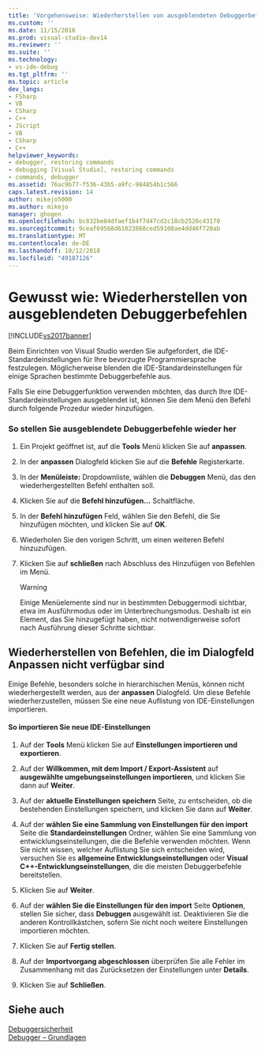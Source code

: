 ```yaml
---
title: 'Vorgehensweise: Wiederherstellen von ausgeblendeten Debuggerbefehlen | Microsoft-Dokumentation'
ms.custom: ''
ms.date: 11/15/2016
ms.prod: visual-studio-dev14
ms.reviewer: ''
ms.suite: ''
ms.technology:
- vs-ide-debug
ms.tgt_pltfrm: ''
ms.topic: article
dev_langs:
- FSharp
- VB
- CSharp
- C++
- JScript
- VB
- CSharp
- C++
helpviewer_keywords:
- debugger, restoring commands
- debugging [Visual Studio], restoring commands
- commands, debugger
ms.assetid: 76ac9b77-f536-43b5-a9fc-984854b1c566
caps.latest.revision: 14
author: mikejo5000
ms.author: mikejo
manager: ghogen
ms.openlocfilehash: bc832be84dfaef1b4f7d47cd2c18cb2526c43170
ms.sourcegitcommit: 9ceaf69568d61023868ced59108ae4dd46f720ab
ms.translationtype: MT
ms.contentlocale: de-DE
ms.lasthandoff: 10/12/2018
ms.locfileid: "49187126"
---
```

# <a name="how-to-restore-hidden-debugger-commands"></a>Gewusst wie: Wiederherstellen von ausgeblendeten Debuggerbefehlen
[!INCLUDE[vs2017banner](../includes/vs2017banner.md)]

Beim Einrichten von Visual Studio werden Sie aufgefordert, die IDE-Standardeinstellungen für Ihre bevorzugte Programmiersprache festzulegen. Möglicherweise blenden die IDE-Standardeinstellungen für einige Sprachen bestimmte Debuggerbefehle aus.  
  
 Falls Sie eine Debuggerfunktion verwenden möchten, das durch Ihre IDE-Standardeinstellungen ausgeblendet ist, können Sie dem Menü den Befehl durch folgende Prozedur wieder hinzufügen.  
  
### <a name="to-restore-hidden-debugger-commands"></a>So stellen Sie ausgeblendete Debuggerbefehle wieder her  
  
1.  Ein Projekt geöffnet ist, auf die **Tools** Menü klicken Sie auf **anpassen**.  
  
2.  In der **anpassen** Dialogfeld klicken Sie auf die **Befehle** Registerkarte.  
  
3.  In der **Menüleiste:** Dropdownliste, wählen die **Debuggen** Menü, das den wiederhergestellten Befehl enthalten soll.  
  
4.  Klicken Sie auf die **Befehl hinzufügen...** Schaltfläche.  
  
5.  In der **Befehl hinzufügen** Feld, wählen Sie den Befehl, die Sie hinzufügen möchten, und klicken Sie auf **OK**.  
  
6.  Wiederholen Sie den vorigen Schritt, um einen weiteren Befehl hinzuzufügen.  
  
7.  Klicken Sie auf **schließen** nach Abschluss des Hinzufügen von Befehlen im Menü.  
  
    > [!WARNING]
    >  Einige Menüelemente sind nur in bestimmten Debuggermodi sichtbar, etwa im Ausführmodus oder im Unterbrechungsmodus. Deshalb ist ein Element, das Sie hinzugefügt haben, nicht notwendigerweise sofort nach Ausführung dieser Schritte sichtbar.  
  
## <a name="restoring-commands-not-available-from-the-customize-dialog-box"></a>Wiederherstellen von Befehlen, die im Dialogfeld Anpassen nicht verfügbar sind  
 Einige Befehle, besonders solche in hierarchischen Menüs, können nicht wiederhergestellt werden, aus der **anpassen** Dialogfeld. Um diese Befehle wiederherzustellen, müssen Sie eine neue Auflistung von IDE-Einstellungen importieren.  
  
#### <a name="to-import-new-ide-settings"></a>So importieren Sie neue IDE-Einstellungen  
  
1.  Auf der **Tools** Menü klicken Sie auf **Einstellungen importieren und exportieren**.  
  
2.  Auf der **Willkommen, mit dem Import / Export-Assistent** auf **ausgewählte umgebungseinstellungen importieren**, und klicken Sie dann auf **Weiter**.  
  
3.  Auf der **aktuelle Einstellungen speichern** Seite, zu entscheiden, ob die bestehenden Einstellungen speichern, und klicken Sie dann auf **Weiter**.  
  
4.  Auf der **wählen Sie eine Sammlung von Einstellungen für den import** Seite die **Standardeinstellungen** Ordner, wählen Sie eine Sammlung von entwicklungseinstellungen, die die Befehle verwenden möchten. Wenn Sie nicht wissen, welcher Auflistung Sie sich entscheiden wird, versuchen Sie es **allgemeine Entwicklungseinstellungen** oder **Visual C++-Entwicklungseinstellungen**, die die meisten Debuggerbefehle bereitstellen.  
  
5.  Klicken Sie auf **Weiter**.  
  
6.  Auf der **wählen Sie die Einstellungen für den import** Seite **Optionen**, stellen Sie sicher, dass **Debuggen** ausgewählt ist. Deaktivieren Sie die anderen Kontrollkästchen, sofern Sie nicht noch weitere Einstellungen importieren möchten.  
  
7.  Klicken Sie auf **Fertig stellen**.  
  
8.  Auf der **Importvorgang abgeschlossen** überprüfen Sie alle Fehler im Zusammenhang mit das Zurücksetzen der Einstellungen unter **Details**.  
  
9. Klicken Sie auf **Schließen**.  
  
## <a name="see-also"></a>Siehe auch  
 [Debuggersicherheit](../debugger/debugger-security.md)   
 [Debugger – Grundlagen](../debugger/debugger-basics.md)



